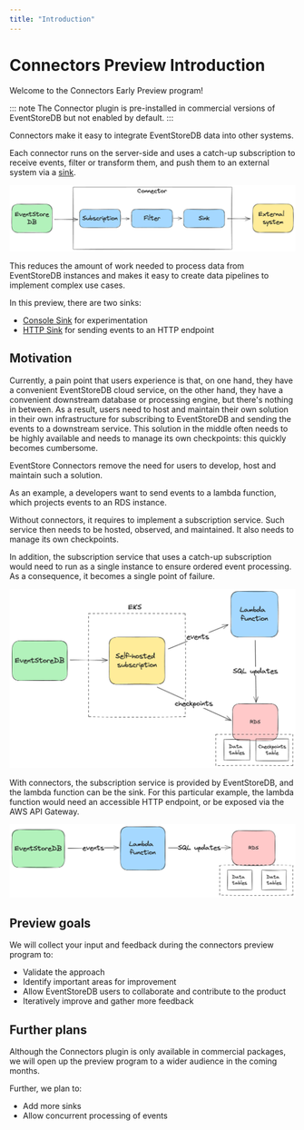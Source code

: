 ```yaml
---
title: "Introduction"
---
```


# Connectors Preview Introduction <Badge text="Commercial" type="warning" vertical="middle"/>

Welcome to the Connectors Early Preview program!

::: note
The Connector plugin is pre-installed in commercial versions of EventStoreDB but not enabled by default. 
:::

Connectors make it easy to integrate EventStoreDB data into other systems.

Each connector runs on the server-side and uses a catch-up subscription to receive events, filter or transform them, and push them to an external system via a [sink](https://en.wikipedia.org/wiki/Sink_(computing)).

![Connectors Anatomy](./images/connector-anatomy.png)

This reduces the amount of work needed to process data from EventStoreDB instances and makes it easy to create data pipelines to implement complex use cases.

In this preview, there are two sinks:

- [Console Sink](./sinks.md#console-sink) for experimentation
- [HTTP Sink](./sinks.md#http-sink) for sending events to an HTTP endpoint

## Motivation

Currently, a pain point that users experience is that, on one hand, they have a convenient EventStoreDB cloud service, on the other hand, they have a convenient downstream database or processing engine, but there's nothing in between. As a result, users need to host and maintain their own
solution in their own infrastructure for subscribing to EventStoreDB and
sending the events to a downstream service. This solution in the middle often needs to be highly available and needs to manage its own checkpoints: this quickly becomes cumbersome.

EventStore Connectors remove the need for users to develop, host and maintain such a solution.

As an example, a developers want to send events to a lambda function, which projects events to an RDS instance.

Without connectors, it requires to implement a subscription service. Such service then needs to be hosted, observed, and maintained. It also needs to manage its own checkpoints.

In addition, the subscription service that uses a catch-up subscription would need to run as a single instance to ensure ordered event processing. As a consequence, it becomes a single point of failure.

![Example with EKS and Lambda](./images/example-lambda-eks.png)

With connectors, the subscription service is provided by EventStoreDB, and the lambda function can be the sink. For this particular example, the lambda function would need an accessible HTTP endpoint, or be exposed via the AWS API Gateway.

![Example with Connector and Lambda](./images/example-lambda-connector.png)

## Preview goals

We will collect your input and feedback during the connectors preview program to:

* Validate the approach
* Identify important areas for improvement
* Allow EventStoreDB users to collaborate and contribute to the product
* Iteratively improve and gather more feedback

## Further plans

Although the Connectors plugin is only available in commercial packages, we will open up the preview program to a wider audience in the coming months.

Further, we plan to:
* Add more sinks
* Allow concurrent processing of events





